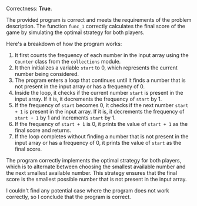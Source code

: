 Correctness: **True**.

The provided program is correct and meets the requirements of the problem description. The function `func_1` correctly calculates the final score of the game by simulating the optimal strategy for both players.

Here's a breakdown of how the program works:

1. It first counts the frequency of each number in the input array using the `Counter` class from the `collections` module.
2. It then initializes a variable `start` to 0, which represents the current number being considered.
3. The program enters a loop that continues until it finds a number that is not present in the input array or has a frequency of 0.
4. Inside the loop, it checks if the current number `start` is present in the input array. If it is, it decrements the frequency of `start` by 1.
5. If the frequency of `start` becomes 0, it checks if the next number `start + 1` is present in the input array. If it is, it decrements the frequency of `start + 1` by 1 and increments `start` by 1.
6. If the frequency of `start + 1` is 0, it prints the value of `start + 1` as the final score and returns.
7. If the loop completes without finding a number that is not present in the input array or has a frequency of 0, it prints the value of `start` as the final score.

The program correctly implements the optimal strategy for both players, which is to alternate between choosing the smallest available number and the next smallest available number. This strategy ensures that the final score is the smallest possible number that is not present in the input array.

I couldn't find any potential case where the program does not work correctly, so I conclude that the program is correct.